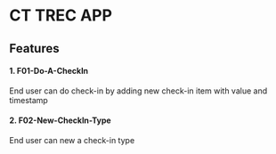 # CT TREC APP

## Features

#### 1. F01-Do-A-CheckIn
End user can do check-in by adding new check-in item with value and timestamp

#### 2. F02-New-CheckIn-Type
End user can new a check-in type
